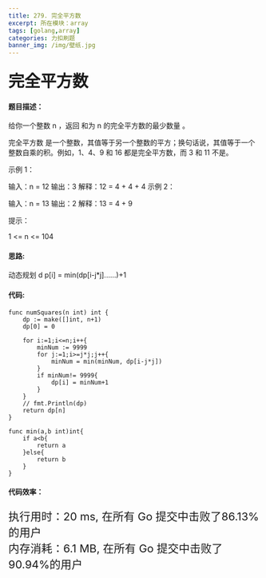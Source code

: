 ```yaml
---
title: 279. 完全平方数
excerpt: 所在模块：array
tags: [golang,array]
categories: 力扣刷题
banner_img: /img/壁纸.jpg
---
```


### <font size=6px>完全平方数</font>

#### 题目描述：

给你一个整数 n ，返回 和为 n 的完全平方数的最少数量 。

完全平方数 是一个整数，其值等于另一个整数的平方；换句话说，其值等于一个整数自乘的积。例如，1、4、9 和 16 都是完全平方数，而 3 和 11 不是。

 

示例 1：

输入：n = 12
输出：3 
解释：12 = 4 + 4 + 4
示例 2：

输入：n = 13
输出：2
解释：13 = 4 + 9

提示：

1 <= n <= 104

#### 思路:

动态规划 d p[i] = min(dp[i-j*j]......)+1

#### 代码:

```golang
func numSquares(n int) int {
    dp := make([]int, n+1)
    dp[0] = 0
   
    for i:=1;i<=n;i++{
        minNum := 9999
        for j:=1;i>=j*j;j++{
            minNum = min(minNum, dp[i-j*j])
        }
        if minNum!= 9999{
            dp[i] = minNum+1
        }
    }
    // fmt.Println(dp)
    return dp[n]
}

func min(a,b int)int{
    if a<b{
        return a
    }else{
        return b
    }
}
```

#### 代码效率：

<p class="note note-primary"; style="font-size:22px">
   执行用时：20 ms, 在所有 Go 提交中击败了86.13%的用户<br>
   内存消耗：6.1 MB, 在所有 Go 提交中击败了90.94%的用户
</p>



